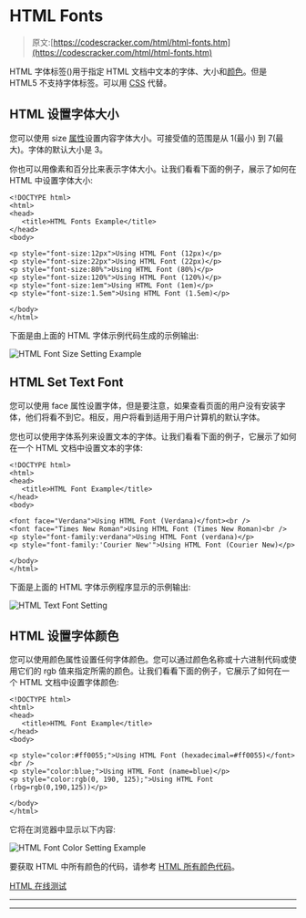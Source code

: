 # HTML Fonts

> 原文:[https://codescracker.com/html/html-fonts.htm](https://codescracker.com/html/html-fonts.htm)

HTML 字体标签(<font>)用于指定 HTML 文档中文本的字体、大小和[颜色](/html/html-colors.htm)。但是 HTML5 不支持字体标签。可以用 [CSS](/css/index.htm) 代替。</font>

## HTML 设置字体大小

您可以使用 size [属性](/html/html-attributes.htm)设置内容字体大小。可接受值的范围是从 1(最小) 到 7(最大)。字体的默认大小是 3。

你也可以用像素和百分比来表示字体大小。让我们看看下面的例子，展示了如何在 HTML 中设置字体大小:

```
<!DOCTYPE html>
<html>
<head>
   <title>HTML Fonts Example</title>
</head>
<body>

<p style="font-size:12px">Using HTML Font (12px)</p>
<p style="font-size:22px">Using HTML Font (22px)</p>
<p style="font-size:80%">Using HTML Font (80%)</p>
<p style="font-size:120%">Using HTML Font (120%)</p>
<p style="font-size:1em">Using HTML Font (1em)</p>
<p style="font-size:1.5em">Using HTML Font (1.5em)</p>

</body>
</html>
```

下面是由上面的 HTML 字体示例代码生成的示例输出:

![HTML Font Size Setting Example](../Images/c6ab904f7c53ffe532a3d224a1db020a.png)

## HTML Set Text Font

您可以使用 face 属性设置字体，但是要注意，如果查看页面的用户没有安装字体，他们将看不到它。相反，用户将看到适用于用户计算机的默认字体。

您也可以使用字体系列来设置文本的字体。让我们看看下面的例子，它展示了如何在一个 HTML 文档中设置文本的字体:

```
<!DOCTYPE html>
<html>
<head>
   <title>HTML Font Example</title>
</head>
<body>

<font face="Verdana">Using HTML Font (Verdana)</font><br />
<font face="Times New Roman">Using HTML Font (Times New Roman)<br />
<p style="font-family:verdana">Using HTML Font (verdana)</p>
<p style="font-family:'Courier New'">Using HTML Font (Courier New)</p>

</body>
</html>
```

下面是上面的 HTML 字体示例程序显示的示例输出:

![HTML Text Font Setting](../Images/fc271d8cd3d360e439557c270d1f4c31.png)

## HTML 设置字体颜色

您可以使用颜色属性设置任何字体颜色。您可以通过颜色名称或十六进制代码或使用它们的 rgb 值来指定所需的颜色。让我们看看下面的例子，它展示了如何在一个 HTML 文档中设置字体颜色:

```
<!DOCTYPE html>
<html>
<head>
   <title>HTML Font Example</title>
</head>
<body>

<p style="color:#ff0055;">Using HTML Font (hexadecimal=#ff0055)</font><br />
<p style="color:blue;">Using HTML Font (name=blue)</p>
<p style="color:rgb(0, 190, 125);">Using HTML Font (rbg=rgb(0,190,125))</p>

</body>
</html>
```

它将在浏览器中显示以下内容:

![HTML Font Color Setting Example](../Images/072287b2d73dc8c6ffa1ad8bb05dafe7.png)

要获取 HTML 中所有颜色的代码，请参考 [HTML 所有颜色代码](/html/html-colors.htm)。

[HTML 在线测试](/exam/showtest.php?subid=4)

* * *

* * *